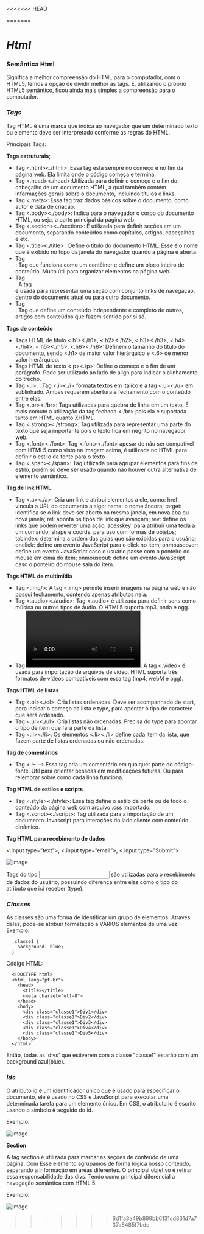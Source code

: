 <<<<<<< HEAD
 
=======
 <h1><em>Html</em></h1>
 
<h3><bem>Semântica Html</em></h3>
   
 Significa a melhor compreensão do HTML para o computador, com o HTML5, temos a opção de dividir melhor as tags. E, utilizando o próprio HTML5 semântico, ficou ainda mais simples a compreensão para o computador.

<h3><em>Tags</em></h3>

 Tag HTML é uma marca que indica ao navegador que um determinado texto ou elemento deve ser interpretado conforme as regras do HTML.

 Principais Tags:

  <b>Tags estruturais;</b>

 - Tag <.html><./html>: Essa tag está sempre no começo e no fim da página web. Ela limita onde o código começa e termina.
 - Tag <.head><./head>:Utilizada para definir o começo e o fim do cabeçalho de um documento HTML, a qual também contém informações gerais sobre o documento, incluindo títulos e links.
 - Tag <.meta>: Essa tag traz dados básicos sobre o documento, como autor e data de criação.
 - Tag <.body><./body>: Indica para o navegador o corpo do documento HTML, ou seja, a parte principal da página web.
 - Tag <.section><../section>: É utilizada para definir seções em um documento, separando conteúdos como capítulos, artigos, cabeçalhos e etc.
 - Tag <.title><./title> : Define o título do documento HTML. Esse é o nome que é exibido no topo da janela do navegador quando a página é aberta.
 - Tag <div></div>: Tag que funciona como um contêiner e define um bloco inteiro de conteúdo. Muito útil para organizar elementos na página web.
 - Tag <nav></nav>: A tag <nav> é usada para representar uma seção com conjunto links de navegação, dentro do documento atual ou para outro documento.
 - Tag <article></article>: Tag que define um conteúdo independente e completo de outros, artigos com conteúdos que fazem sentido por si só.
 
<b>Tags de conteúdo</b>

- Tags HTML de título <.h1><./h1>,  <.h2><./h2>, <.h3><./h3>, <.h4><./h4>, <.h5><./h5>, <.h6><./h6>: Definem o tamanho do título do documento, sendo <.h1> de maior valor hierárquico e <.6> de menor valor hierárquico.
- Tags HTML de texto <.p><./p>: Define o começo e o fim de um parágrafo. Pode ser utilizado ao lado de align para indicar o alinhamento do trecho.
- Tag <.i></i>, <u></u>: Tag <.i><./i> formata textos em itálico e a tag <.u><./u> em sublinhado. Ambas requerem abertura e fechamento com o conteúdo entre elas.
- Tag <.br><./br>: Tags utilizadas para quebra de linha em um texto. É mais comum a utilização da tag fechada <./br> pois ela é suportada tanto em HTML quanto XHTML.
- Tag <.strong><./strong>: Tag utilizada para representar uma parte do texto que seja importante pois o texto fica em negrito no navegador web.
- Tag <.font><./font>: Tag <.font><./font> apesar de não ser compatível com HTML5 como visto na imagem acima, é utilizada no HTML para definir o estilo da fonte para o texto
- Tag <.span><./span>: Tag utilizada para agrupar elementos para fins de estilo, porém só deve ser usado quando não houver outra alternativa de elemento semântico.

<b>Tag de link HTML </b>

- Tag <.a><./a>: Cria um link e atribui elementos a ele, como:
href: vincula a URL do documento a algo;
name: o nome âncora;
target: identifica se o link deve ser aberto na mesma janela, em nova aba ou nova janela;
rel: aponta os tipos de link que avançam;
rev: define os links que podem reverter uma ação;
acesskey: para atribuir uma tecla a um comando;
shape e coords: para uso com formas de objetos;
tabindex: determina a ordem das guias que são exibidas para o usuário;
onclick: define um evento JavaScript para o click no item;
onmouseover: define um evento JavaScript caso o usuário passe com o ponteiro do mouse em cima do item;
onmouseout: define um evento JavaScript caso o ponteiro do mouse saia do item.

<b>Tags HTML de multimídia</b>

- Tag <.img/>: A tag <.img> permite inserir imagens na página web e não possui fechamento, contendo apenas atributos nela.
- Tag <.audio><./audio>: Tag <.audio> é utilizada para definir sons como música ou outros tipos de áudio. O HTML5 suporta mp3, onda e ogg.
- Tag <video></video>: A tag <.video> é usada para importação de arquivos de vídeo. HTML suporta três formatos de vídeos compatíveis com essa tag (mp4, webM e ogg).

<b>Tags HTML de listas</b>

  - Tag <.ol><./ol>: Cria listas ordenadas. Deve ser acompanhado de start, para indicar o começo da lista e type, para apontar o tipo de caractere que será ordenado.
  - Tag <.ul><./ul>: Cria listas não ordenadas. Precisa do type para apontar o tipo de item que fará parte da lista.
  - Tag <.li><./li>: Os elementos <.li><./li> define cada item da lista, que fazem parte de listas ordenadas ou não ordenadas.

<b>Tag  de comentários</b>

- Tag <.!– –> Essa tag cria um comentário em qualquer parte do código-fonte. Útil para orientar pessoas em modificações futuras. Ou para relembrar sobre como cada linha funciona.

<b>Tag HTML de estilos e scripts</b>

- Tag <.style><./style>: Essa tag define o estilo de parte ou de todo o conteúdo da página web com arquivo .css importado.
- Tag <.script><./script>: Tag utilizada para a importação de um documento Javascript para interações do lado cliente com conteúdo dinâmico.

<b>Tag HTML para recebimento de dados</b>

 <.input type=”text”>, <.input type=”email”>, <.input type=”Submit”>

 ![image](https://github.com/Tuanesfreitas/aula.front-end/assets/136396041/ef9aeb30-af02-4fb7-a765-915819cf0f7a)

Tags do tipo <input> são utilizadas para o recebimento de dados do usuário, possuindo diferença entre elas como o tipo do atributo que irá receber (type).

<h3><em>Classes</em></h3>

As classes são uma forma de identificar um grupo de elementos. Através delas, pode-se atribuir formatação a VÁRIOS elementos de uma vez. Exemplo:

      .classe1 {
        background: blue;
      }

Código HTML:

      <!DOCTYPE html>
      <html lang="pt-br">
        <head>
          <title></title>
          <meta charset="utf-8">
        </head>
        <body>
          <div class="classe1">Div1</div>
          <div class="classe1">Div2</div>
          <div class="classe1">Div3</div>
          <div class="classe1">Div4</div>
          <div class="classe1">Div5</div>
        </body>
      </html>
Então, todas as 'divs' que estiverem com a classe "classe1" estarão com um background azul(blue).

<h3><em>Ids</em></h3>

O atributo id é um identificador único que é usado para especificar o documento, ele é usado no CSS e JavaScript para executar uma determinada tarefa para um elemento único. 
Em CSS, o atributo id é escrito usando o símbolo # seguido do id.

Exemplo:

![image](https://github.com/Tuanesfreitas/aula.front-end/assets/136396041/6249be95-fb18-435a-9b6b-1e1a240af326)

<b>Section</b>

A tag section é utilizada para marcar as seções de conteúdo de uma página. Com Esse elemento agrupamos de forma lógica nosso conteúdo, separando a informação em áreas diferentes. O principal objetivo é retirar essa responsabilidade das divs. Tendo como principal diferencial a navegação semântica com HTML 5.

Exemplo: 

![image](https://github.com/Tuanesfreitas/aula.front-end/assets/136396041/c45f0bf8-7ce6-4fff-a62e-07e0df0d2e66)









>>>>>>> 6d1fa3a49b899bb6131cd831d7a737a8485f7bdc
